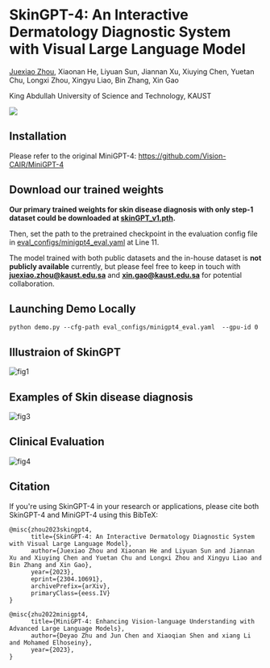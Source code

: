 # SkinGPT-4: An Interactive Dermatology Diagnostic System with Visual Large Language Model

[Juexiao Zhou](https://www.joshuachou.ink/), Xiaonan He, Liyuan Sun, Jiannan Xu, Xiuying Chen, Yuetan Chu, Longxi Zhou, Xingyu Liao, Bin Zhang, Xin Gao

King Abdullah University of Science and Technology, KAUST

<a href='SkinGPT_4_manuscript_v4.pdf'><img src='https://img.shields.io/badge/Paper-PDF-red'></a>

## Installation

Please refer to the original MiniGPT-4: https://github.com/Vision-CAIR/MiniGPT-4



## Download our trained weights

**Our primary trained weights for skin disease diagnosis with only step-1 dataset could be downloaded at [skinGPT_v1.pth](https://drive.google.com/file/d/1PGBMBioipGxN5yfX6Okx4BGyPBm1prAF/view?usp=sharing).**

Then, set the path to the pretrained checkpoint in the evaluation config file in [eval_configs/minigpt4_eval.yaml](https://github.com/Vision-CAIR/MiniGPT-4/blob/main/eval_configs/minigpt4_eval.yaml#L10) at Line 11.

The model trained with both public datasets and the in-house dataset is **not publicly available** currently, but please feel free to keep in touch with **juexiao.zhou@kaust.edu.sa** and **xin.gao@kaust.edu.sa** for potential collaboration.

## Launching Demo Locally

```
python demo.py --cfg-path eval_configs/minigpt4_eval.yaml  --gpu-id 0
```



## Illustraion of SkinGPT

![fig1](https://cdn.jsdelivr.net/gh/JoshuaChou2018/oss@main/uPic/fig1.b1JNr3.png)



## Examples of Skin disease diagnosis

![fig3](https://cdn.jsdelivr.net/gh/JoshuaChou2018/oss@main/uPic/fig3.uiGBUM.png)



## Clinical Evaluation

![fig4](https://cdn.jsdelivr.net/gh/JoshuaChou2018/oss@main/uPic/fig4.CyZ6yO.png)



## Citation

If you're using SkinGPT-4 in your research or applications, please cite both SkinGPT-4 and MiniGPT-4 using this BibTeX:

```
@misc{zhou2023skingpt4,
      title={SkinGPT-4: An Interactive Dermatology Diagnostic System with Visual Large Language Model}, 
      author={Juexiao Zhou and Xiaonan He and Liyuan Sun and Jiannan Xu and Xiuying Chen and Yuetan Chu and Longxi Zhou and Xingyu Liao and Bin Zhang and Xin Gao},
      year={2023},
      eprint={2304.10691},
      archivePrefix={arXiv},
      primaryClass={eess.IV}
}
```

```
@misc{zhu2022minigpt4,
      title={MiniGPT-4: Enhancing Vision-language Understanding with Advanced Large Language Models}, 
      author={Deyao Zhu and Jun Chen and Xiaoqian Shen and xiang Li and Mohamed Elhoseiny},
      year={2023},
}
```
